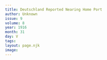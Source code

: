 ```yaml
---
title: Deutschland Reported Nearing Home Port
author: Unknown
issue: 9
volume: 8
year: 1916
month: 31
day: V
tags:
layout: page.njk
image:
---
```




